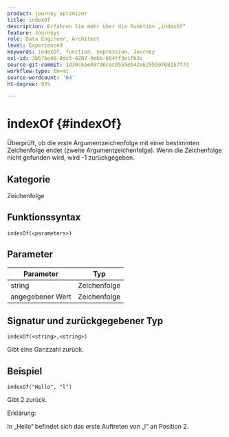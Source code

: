 ```yaml
---
product: journey optimizer
title: indexOf
description: Erfahren Sie mehr über die Funktion „indexOf“
feature: Journeys
role: Data Engineer, Architect
level: Experienced
keywords: indexOf, function, expression, Journey
exl-id: 3b57be48-8dc5-4207-9ebb-664ff3e1fb3c
source-git-commit: 1d30c6ae49fd0cac0559eb42a629b59708157f7d
workflow-type: tm+mt
source-wordcount: '64'
ht-degree: 93%

---
```


# indexOf {#indexOf}

Überprüft, ob die erste Argumentzeichenfolge mit einer bestimmten Zeichenfolge endet (zweite Argumentzeichenfolge). Wenn die Zeichenfolge nicht gefunden wird, wird -1 zurückgegeben.

## Kategorie

Zeichenfolge

## Funktionssyntax

`indexOf(<parameters>)`

## Parameter

| Parameter | Typ |
|-----------|------------------|
| string | Zeichenfolge |
| angegebener Wert | Zeichenfolge |

## Signatur und zurückgegebener Typ

`indexOf(<string>,<string>)`

Gibt eine Ganzzahl zurück.

## Beispiel

`indexOf("Hello", "l")`

Gibt 2 zurück.

Erklärung:

In „Hello“ befindet sich das erste Auftreten von „l“ an Position 2.

